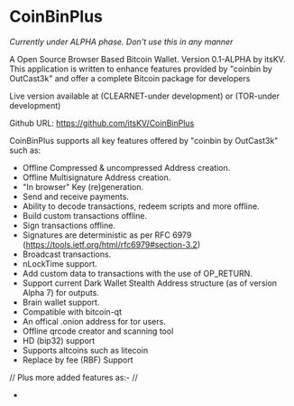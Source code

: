 CoinBinPlus
=======
*Currently under ALPHA phase. Don't use this in any manner*

A Open Source Browser Based Bitcoin Wallet. Version 0.1-ALPHA by itsKV. 
This application is written to enhance features provided by "coinbin by OutCast3k" and offer a complete Bitcoin package for developers

Live version available at (CLEARNET-under development) or (TOR-under development)

Github URL: https://github.com/itsKV/CoinBinPlus

CoinBinPlus supports all key features offered by "coinbin by OutCast3k" such as: 

- Offline Compressed & uncompressed Address creation.
- Offline Multisignature Address creation.
- "In browser" Key (re)generation. 
- Send and receive payments.
- Ability to decode transactions, redeem scripts and more offline.
- Build custom transactions offline.
- Sign transactions offline.
- Signatures are deterministic as per RFC 6979 (https://tools.ietf.org/html/rfc6979#section-3.2)
- Broadcast transactions.
- nLockTime support.
- Add custom data to transactions with the use of OP_RETURN.
- Support current Dark Wallet Stealth Address structure (as of version Alpha 7) for outputs.
- Brain wallet support.
- Compatible with bitcoin-qt
- An offical .onion address for tor users.
- Offline qrcode creator and scanning tool
- HD (bip32) support
- Supports altcoins such as litecoin
- Replace by fee (RBF) Support 

// Plus more added features as:- //

- 


